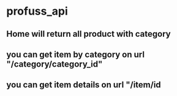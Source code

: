 # profuss_api

## Home will return all product with category

## you can get item by category on url "/category/category_id"

## you can get item details on url "/item/id
